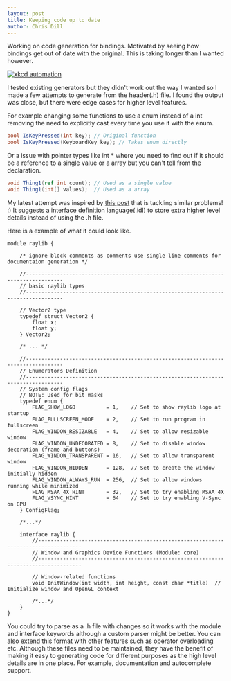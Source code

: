 ```yaml
---
layout: post
title: Keeping code up to date
author: Chris Dill
---
```


Working on code generation for bindings. Motivated by seeing how bindings get out of date with the original. This is taking longer than I wanted however.

[![xkcd automation](https://imgs.xkcd.com/comics/automation.png)](https://xkcd.com/1319/)

I tested existing generators but they didn't work out the way I wanted so I made a few attempts to generate from the header(.h) file. I found the output was close, but there were edge cases for higher level features.

For example changing some functions to use a enum instead of a int removing the need to explicitly cast every time you use it with the enum.

```csharp
bool IsKeyPressed(int key); // Original function
bool IsKeyPressed(KeyboardKey key); // Takes enum directly
```

Or a issue with pointer types like int * where you need to find out if it should be a reference to a single value or a array but you can't tell from the declaration.

```csharp
void Thing1(ref int count); // Used as a single value
void Thing1(int[] values);  // Used as a array
```

My latest attempt was inspired by [this post](https://ourmachinery.com/post/creating-cross-language-apis/) that is tackling similar problems! :)
It suggests a interface definition language(.idl) to store extra higher level details instead of using the .h file.

Here is a example of what it could look like.

```
module raylib {

    /* ignore block comments as comments use single line comments for documentaion generation */

    //----------------------------------------------------------------------------------
    // basic raylib types
    //----------------------------------------------------------------------------------

    // Vector2 type
    typedef struct Vector2 {
        float x;
        float y;
    } Vector2;

    /* ... */

    //----------------------------------------------------------------------------------
    // Enumerators Definition
    //----------------------------------------------------------------------------------
    // System config flags
    // NOTE: Used for bit masks
    typedef enum {
        FLAG_SHOW_LOGO          = 1,    // Set to show raylib logo at startup
        FLAG_FULLSCREEN_MODE    = 2,    // Set to run program in fullscreen
        FLAG_WINDOW_RESIZABLE   = 4,    // Set to allow resizable window
        FLAG_WINDOW_UNDECORATED = 8,    // Set to disable window decoration (frame and buttons)
        FLAG_WINDOW_TRANSPARENT = 16,   // Set to allow transparent window
        FLAG_WINDOW_HIDDEN      = 128,  // Set to create the window initially hidden
        FLAG_WINDOW_ALWAYS_RUN  = 256,  // Set to allow windows running while minimized
        FLAG_MSAA_4X_HINT       = 32,   // Set to try enabling MSAA 4X
        FLAG_VSYNC_HINT         = 64    // Set to try enabling V-Sync on GPU
    } ConfigFlag;

    /*...*/

    interface raylib {
        //------------------------------------------------------------------------------------
        // Window and Graphics Device Functions (Module: core)
        //------------------------------------------------------------------------------------

        // Window-related functions
        void InitWindow(int width, int height, const char *title)  // Initialize window and OpenGL context

        /*...*/
    }
}
```

You could try to parse as a .h file with changes so it works with the module and interface keywords although a custom parser might be better. You can also extend this format with other
features such as operator overloading etc. Although these files need to be maintained, they have the benefit of making it easy to generating code for different purposes as the high level details are in one place. For example, documentation and autocomplete support.
